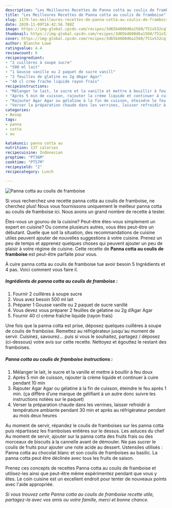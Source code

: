 ```yaml
---
description: "Les Meilleures Recettes de Panna cotta au coulis de framboise"
title: "Les Meilleures Recettes de Panna cotta au coulis de framboise"
slug: 1179-les-meilleures-recettes-de-panna-cotta-au-coulis-de-framboise
date: 2020-11-09T16:42:56.788Z
image: https://img-global.cpcdn.com/recipes/3d65b4600d6a1560/751x532cq70/panna-cotta-au-coulis-de-framboise-photo-principale-de-la-recette.jpg
thumbnail: https://img-global.cpcdn.com/recipes/3d65b4600d6a1560/751x532cq70/panna-cotta-au-coulis-de-framboise-photo-principale-de-la-recette.jpg
cover: https://img-global.cpcdn.com/recipes/3d65b4600d6a1560/751x532cq70/panna-cotta-au-coulis-de-framboise-photo-principale-de-la-recette.jpg
author: Blanche Lowe
ratingvalue: 4.4
reviewcount: 6
recipeingredient:
- "2 cuillères à soupe sucre"
- "500 ml lait"
- "1 Gousse vanille ou 2 paquet de sucre vanill"
- "2 feuilles de glatine ou 2g dAgar Agar"
- "40 cl crme frache liquide rayon frais"
recipeinstructions:
- "Mélanger le lait, le sucre et la vanille et mettre à bouillir à feu doux"
- "Après 5 min de cuisson, rajouter la crème liquide et continuer à cuire pendant 10 min"
- "Rajouter Agar Agar ou gélatine à la fin de cuisson, éteindre le feu après 1 min. (ça diffère d’une marque de gélifiant à un autre donc suivre les instructions notées sur le paquet)"
- "Verser la préparation chaude dans les verrines, laisser refroidir à température ambiante pendant 30 min et après au réfrigérateur pendant au mois deux heures"
categories:
- Resep
tags:
- panna
- cotta
- au

katakunci: panna cotta au 
nutrition: 137 calories
recipecuisine: Indonesian
preptime: "PT36M"
cooktime: "PT57M"
recipeyield: "2"
recipecategory: Lunch

---
```



![Panna cotta au coulis de framboise](https://img-global.cpcdn.com/recipes/3d65b4600d6a1560/751x532cq70/panna-cotta-au-coulis-de-framboise-photo-principale-de-la-recette.jpg)

Si vous recherchez une recette panna cotta au coulis de framboise, ne cherchez plus! Nous vous fournissons uniquement le meilleur panna cotta au coulis de framboise ici. Nous avons un grand nombre de recette à tester.

Êtes-vous un gourou de la cuisine? Peut-être êtes-vous simplement un expert en cuisine? Ou comme plusieurs autres, vous êtes peut-être un débutant. Quelle que soit la situation, des recommandations de cuisine utiles peuvent ajouter de nouvelles suggestions à votre cuisine. Prenez un peu de temps et apprenez quelques choses qui peuvent ajouter un peu de plaisir à votre régime de cuisine. Cette recette de <strong> Panna cotta au coulis de framboise </strong> est peut-être parfaite pour vous.

<!--inarticleads1-->

À cuire panna cotta au coulis de framboise tue avoir besoin 5 Ingrédients et 4 pas. Voici comment vous faire il.

##### Ingrédients de panna cotta au coulis de framboise :

1. Fournir 2 cuillères à soupe sucre
1. Vous avez besoin 500 ml lait
1. Préparer 1 Gousse vanille ou 2 paquet de sucre vanillé
1. Vous devez vous préparer 2 feuilles de gélatine ou 2g d’Agar Agar
1. Fournir 40 cl crème fraîche liquide (rayon frais)


Une fois que la panna cotta est prise, déposez quelques cuillères à soupe de coulis de framboise. Remettez au réfrigérateur jusqu&#39;au moment de servir. Cuisinez, savourez… puis si vous le souhaitez, partagez / déposez (ci-dessous) votre avis sur cette recette. Nettoyez et égouttez le restant des framboises. 

<!--inarticleads2-->

##### Panna cotta au coulis de framboise instructions :

1. Mélanger le lait, le sucre et la vanille et mettre à bouillir à feu doux
1. Après 5 min de cuisson, rajouter la crème liquide et continuer à cuire pendant 10 min
1. Rajouter Agar Agar ou gélatine à la fin de cuisson, éteindre le feu après 1 min. (ça diffère d’une marque de gélifiant à un autre donc suivre les instructions notées sur le paquet)
1. Verser la préparation chaude dans les verrines, laisser refroidir à température ambiante pendant 30 min et après au réfrigérateur pendant au mois deux heures


Au moment de servir, répandez le coulis de framboises sur les panna cotta puis répartissez les framboises entières sur le dessus. Les astuces du chef Au moment de servir, ajouter sur la panna cotta des fruits frais ou des morceaux de biscuits à la cannelle avant de démouler. Ne pas sucrer le coulis de fruits pour ajouter une note acide au dessert. Ustensiles utilisés : Panna cotta au chocolat blanc et son coulis de framboises au basilic. La panna cotta peut être déclinée avec tous les fruits de saison. 

<!--inarticleads1-->

<p>
Prenez ces concepts de recettes Panna cotta au coulis de framboise et utilisez-les ainsi que peut-être même expérimentez pendant que vous y êtes. Le coin cuisine est un excellent endroit pour tenter de nouveaux points avec l'aide appropriée.
</p>

<p>
<i>Si vous trouvez cette Panna cotta au coulis de framboise recette utile, partagez-la avec vos amis ou votre famille, merci et bonne chance.</i>
</p>
